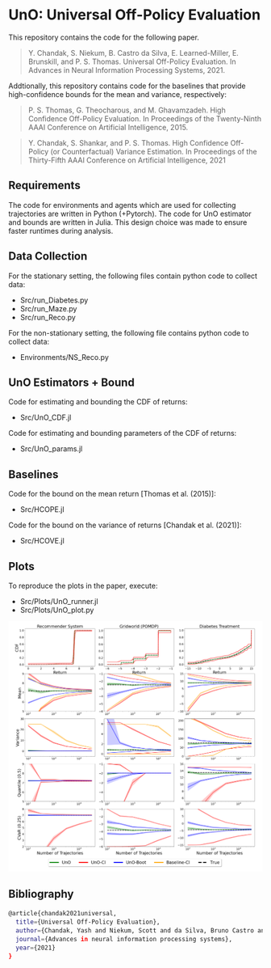 # UnO: Universal Off-Policy Evaluation


This repository contains the code for the following paper.

> Y. Chandak, S. Niekum, B. Castro da Silva, E. Learned-Miller, E. Brunskill, and P. S. Thomas. Universal Off-Policy Evaluation. In Advances in Neural Information Processing Systems, 2021. 


Addtionally, this repository contains code for the baselines that provide high-confidence bounds for the mean and variance, respectively:

> P. S. Thomas, G. Theocharous, and M. Ghavamzadeh. High Confidence Off-Policy Evaluation. In Proceedings of the Twenty-Ninth AAAI Conference on Artificial Intelligence, 2015.

> Y. Chandak, S. Shankar, and P. S. Thomas. High Confidence Off-Policy (or Counterfactual) Variance Estimation. In Proceedings of the Thirty-Fifth AAAI Conference on Artificial Intelligence, 2021


## Requirements

The code for environments and agents which are used for collecting trajectories are written in Python (+Pytorch). 
The code for UnO estimator and bounds are written in Julia. This design choice was made to ensure faster runtimes during analysis.   


## Data Collection

For the stationary setting, the following files  contain python code to collect data:
- Src/run_Diabetes.py
- Src/run_Maze.py
- Src/run_Reco.py

For the non-stationary setting, the following file contains python code to collect data:
- Environments/NS_Reco.py  

## UnO Estimators + Bound

Code for estimating and bounding the CDF of returns:
- Src/UnO_CDF.jl 

Code for estimating and bounding parameters of the CDF of returns:
- Src/UnO_params.jl 

## Baselines

Code for the bound on the mean return [Thomas et al. (2015)]:
- Src/HCOPE.jl


Code for the bound on the variance of returns [Chandak et al. (2021)]:
- Src/HCOVE.jl

## Plots

To reproduce the plots in the paper, execute:
- Src/Plots/UnO_runner.jl
- Src/Plots/UnO_plot.py


![alt text](UnO_plots_all.png "Title")


## Bibliography

```bash
@article{chandak2021universal,
  title={Universal Off-Policy Evaluation},
  author={Chandak, Yash and Niekum, Scott and da Silva, Bruno Castro and Learned-Miller, Erik and Brunskill, Emma and Thomas, Philip S},
  journal={Advances in neural information processing systems},
  year={2021}
}
```